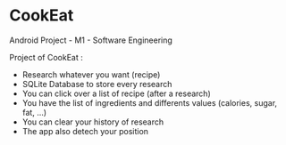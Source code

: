 # CookEat
Android Project - M1 - Software Engineering

Project of CookEat : 
- Research whatever you want (recipe)
- SQLite Database to store every research
- You can click over a list of recipe (after a research)
- You have the list of ingredients and differents values (calories, sugar, fat, ...)
- You can clear your history of research
- The app also detech your position
